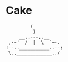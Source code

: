 # Cake
             (
              )
         __..---..__
     ,-='  /  |  \  `=-.
    :--..___________..--;
     \.,_____________,./  
